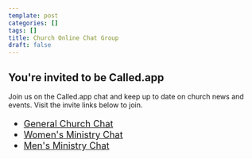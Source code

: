 ```yaml
---
template: post
categories: []
tags: []
title: Church Online Chat Group
draft: false
---
```

<style>
  .article-time {
    display: none;
  }
</style>

## You're invited to be Called.app

Join us on the Called.app chat and keep up to date on church news and events. Visit the invite links below to join.

<div style="font-size: 130%;">
	
- [General Church Chat](https://invite.called.app/tNNpIs)
- [Women's Ministry Chat](https://invite.called.app/cuWGPv)
- [Men's Ministry Chat](https://invite.called.app/iHV3pl)

</div>